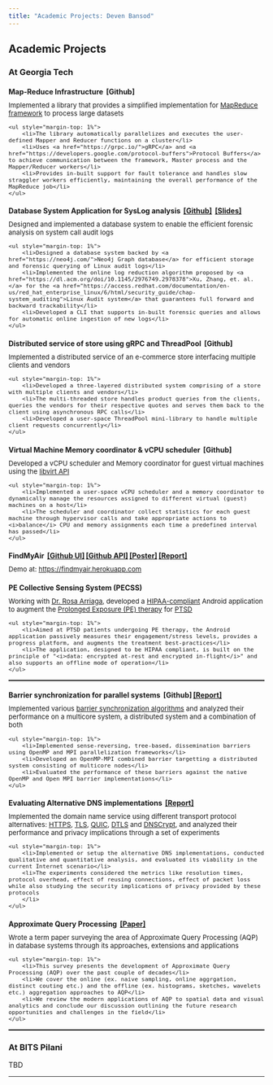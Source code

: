 ```yaml
---
title: "Academic Projects: Deven Bansod"
---
```


<style>

h4 {
    margin-bottom: 10px;
}

.smaller {
    font-size: 0.82rem;
}

.float-right {
  float: right;
}

.pointer {
    cursor: pointer;
}

.hide {
    display: none;
}

.intro-sentence {
    margin-bottom: 20%;
}

.ml-1 {
    margin-left: 0.5%;
}

.mr-1 {
    margin-right: 0.5%;
}

ul, p {
    margin-bottom: 12px;
}

</style>

## Academic Projects

### At Georgia Tech

<!-- #### Implementation-based -->

#### Map-Reduce Infrastructure <a class="pointer ml-1">[Github]</a>

<div class="smaller">
    <span class="intro-sentence">Implemented a library that provides a simplified implementation for <a href="https://static.googleusercontent.com/media/research.google.com/en//archive/mapreduce-osdi04.pdf">MapReduce framework</a> to process large datasets</span>

    <ul style="margin-top: 1%">
        <li>The library automatically parallelizes and executes the user-defined Mapper and Reducer functions on a cluster</li>
        <li>Uses <a href="https://grpc.io/">gRPC</a> and <a href="https://developers.google.com/protocol-buffers">Protocol Buffers</a> to achieve communication between the framework, Master process and the Mapper/Reducer workers</li>
        <li>Provides in-built support for fault tolerance and handles slow straggler workers efficiently, maintaining the overall performance of the MapReduce job</li>
    </ul>
</div>

#### Database System Application for SysLog analysis <a class="pointer ml-1" href="https://github.com/devenbansod/log-data-analysis-db-system">[Github]</a> <a class="pointer ml-1" href="https://docs.google.com/presentation/d/1ZWzANJ9xi8FZeIqD7K0QuEHuY6InUSNafHj6FY9x_mo/edit?usp=sharing">[Slides]</a>

<div class="smaller">
    <span class="intro-sentence">Designed and implemented a database system to enable the efficient forensic analysis on system call audit logs</span>

    <ul style="margin-top: 1%">
        <li>Designed a database system backed by <a href="https://neo4j.com/">Neo4j Graph database</a> for efficient storage and forensic querying of Linux audit logs</li>
        <li>Implemented the online log reduction algorithm proposed by <a href="https://dl.acm.org/doi/10.1145/2976749.2978378">Xu, Zhang, et. al.</a> for the <a href="https://access.redhat.com/documentation/en-us/red_hat_enterprise_linux/6/html/security_guide/chap-system_auditing">Linux Audit system</a> that guarantees full forward and backward trackability</li>
        <li>Developed a CLI that supports in-built forensic queries and allows for automatic online ingestion of new logs</li>
    </ul>
</div>

#### Distributed service of store using gRPC and ThreadPool <a class="pointer ml-1">[Github]</a>

<div class="smaller">
    <span class="intro-sentence">Implemented a distributed service of an e-commerce store interfacing multiple clients and vendors</span>

    <ul style="margin-top: 1%">
        <li>Developed a three-layered distributed system comprising of a store with multiple clients and vendors</li>
        <li>The multi-threaded store handles product queries from the clients, queries the vendors for their respective quotes and serves them back to the client using asynchronous RPC calls</li>
        <li>Developed a user-space ThreadPool mini-library to handle multiple client requests concurrently</li>
    </ul>
</div>

#### Virtual Machine Memory coordinator & vCPU scheduler <a class="pointer ml-1">[Github]</a>

<div class="smaller">
    <span class="intro-sentence">Developed a vCPU scheduler and Memory coordinator for guest virtual machines using the <a href="https://libvirt.org/">libvirt API</a></span>

    <ul style="margin-top: 1%">
        <li>Implemented a user-space vCPU scheduler and a memory coordinator to dynamically manage the resources assigned to different virtual (guest) machines on a host</li>
        <li>The scheduler and coordinator collect statistics for each guest machine through hypervisor calls and take appropriate actions to <i>balance</i> CPU and memory assignments each time a predefined interval has passed</li>
    </ul>
</div>

#### FindMyAir <a class="pointer ml-1" href="https://github.com/devenbansod/findmyair">[Github UI]</a><a class="pointer ml-1" href="https://github.com/devenbansod/findmyair-api">[Github API]<a class="pointer ml-1" href="https://drive.google.com/open?id=1V_19Ef73J3FtK-pAJTiZUQqxaKkp6ihh">[Poster]</a><a class="pointer ml-1" href="https://drive.google.com/open?id=1-A8lodZkHr40tcMImCvS67GZS0iH4OGr">[Report]</a>

<div class="smaller">
    <span class="intro-sentence">Demo at: <a href="https://findmyair.herokuapp.com/">https://findmyair.herokuapp.com</a></span>
    <ul></ul>
</div>

#### PE Collective Sensing System (PECSS)

<div class="smaller">
    <span class="intro-sentence">Working with <a href="https://www.cc.gatech.edu/people/rosa-arriaga">Dr. Rosa Arriaga</a>, developed a <a href="https://www.hhs.gov/hipaa/for-professionals/security/laws-regulations/index.html">HIPAA-compliant</a> Android application to augment the <a href="https://www.apa.org/ptsd-guideline/treatments/prolonged-exposure">Prolonged Exposure (PE) therapy</a> for <a href="https://www.nimh.nih.gov/health/topics/post-traumatic-stress-disorder-ptsd/index.shtml">PTSD</a></span>

    <ul style="margin-top: 1%">
        <li>Aimed at PTSD patients undergoing PE therapy, the Android application passively measures their engagement/stress levels, provides a progress platform, and augments the treatment best-practices</li>
        <li>The application, designed to be HIPAA compliant, is built on the principle of "<i>data: encrypted at-rest and encrypted in-flight</i>" and also supports an offline mode of operation</li>
    </ul>
</div>

<hr style="height:1.75px;"/>

<!-- #### Analysis-based -->

#### Barrier synchronization for parallel systems <a class="pointer ml-1">[Github]</a><a class="pointer ml-1" href="https://drive.google.com/open?id=1sArKrOzTHyAM4DCCd74EAFJzzdxqk1O_">[Report]</a>

<div class="smaller">
    <span class="intro-sentence">Implemented various <a href="https://dl.acm.org/doi/10.1145/103727.103729">barrier synchronization algorithms</a> and analyzed their performance on a multicore system, a distributed system and a combination of both</span>

    <ul style="margin-top: 1%">
        <li>Implemented sense-reversing, tree-based, dissemination barriers using OpenMP and MPI parallelization frameworks</li>
        <li>Developed an OpenMP-MPI combined barrier targetting a distributed system consisting of multicore nodes</li>
        <li>Evaluated the performance of these barriers against the native OpenMP and Open MPI barrier implementations</li>
    </ul>
</div>

#### Evaluating Alternative DNS implementations <a class="pointer ml-1" href="https://drive.google.com/open?id=1gDIVREgpcm4uN7M7EuQ_hbcDV4yg4LQl">[Report]</a>

<div class="smaller">
    <span class="intro-sentence">Implemented the domain name service using different transport protocol alternatives: <a href="https://tools.ietf.org/html/rfc8484">HTTPS</a>, <a href="https://tools.ietf.org/html/rfc7858">TLS</a>, <a href="https://tools.ietf.org/id/draft-huitema-quic-dnsoquic-06.html">QUIC</a>, <a href="https://tools.ietf.org/html/rfc6347">DTLS</a> and <a href="https://www.dnscrypt.org/">DNSCrypt</a>, and analyzed their performance and privacy implications through a set of experiments</span>

    <ul style="margin-top: 1%">
        <li>Implemented or setup the alternative DNS implementations, conducted qualitative and quantitative analysis, and evaluated its viability in the current Internet scenario</li>
        <li>The experiments considered the metrics like resolution times, protocol overhead, effect of reusing connections, effect of packet loss while also studying the security implications of privacy provided by these protocols
        </li>
    </ul>
</div>

#### Approximate Query Processing <a class="pointer ml-1" href="https://drive.google.com/open?id=1Y2xW1KG07fvD1nNpsyKqBohYHvlC7cND">[Paper]</a>

<div class="smaller">
    <span class="intro-sentence">Wrote a term paper surveying the area of Approximate Query Processing (AQP) in database systems through its approaches, extensions and applications</span>

    <ul style="margin-top: 1%">
        <li>This survey presents the development of Approximate Query Processing (AQP) over the past couple of decades</li>
        <li>We cover the online (ex. naive sampling, online aggrgation, distinct couting etc.) and the offline (ex. histograms, sketches, wavelets etc.) aggregation approaches to AQP</li>
        <li>We review the modern applications of AQP to spatial data and visual analytics and conclude our discussion outlining the future research opportunities and challenges in the field</li>
    </ul>
</div>

<hr style="height:1.75px;background:#000"/>

### At BITS Pilani

TBD

<hr/>

